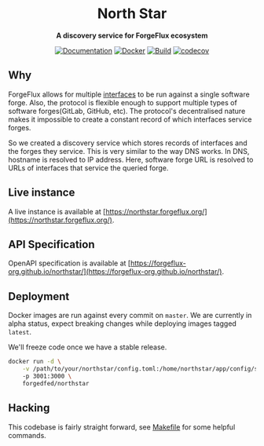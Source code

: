 <div align="center">
  <h1>North Star </h1> 
  <b>A discovery service for ForgeFlux ecosystem</b>

[![Documentation](https://img.shields.io/badge/docs-master-blue)](https://forgeflux-org.github.io/northstar/openapi/)
[![Docker](https://img.shields.io/docker/pulls/forgedfed/northstar)](https://hub.docker.com/r/forgedfed/northstar)
[![Build](https://github.com/forgeflux-org/northstar/actions/workflows/linux.yml/badge.svg)](https://github.com/forgeflux-org/northstar/actions/workflows/linux.yml)
[![codecov](https://codecov.io/gh/forgeflux-org/northstar/branch/master/graph/badge.svg?token=0100H4ECG4)](https://codecov.io/gh/forgeflux-org/northstar)

</div>

## Why

ForgeFlux allows for multiple
[interfaces](https://github.com/forgeflux-org/interface) to be run against
a single software forge. Also, the protocol is flexible enough to
support multiple types of software forges(GitLab, GitHub, etc). The
protocol's decentralised nature makes it impossible to create a constant
record of which interfaces service forges.

So we created a discovery service which stores records of interfaces and
the forges they service. This is very similar to the way DNS works. In
DNS, hostname is resolved to IP address. Here, software forge URL is
resolved to URLs of interfaces that service the queried forge.

## Live instance

A live instance is available at
[https://northstar.forgeflux.org/](https://northstar.forgeflux.org/).

## API Specification

OpenAPI specification is available at
[https://forgeflux-org.github.io/northstar/](https://forgeflux-org.github.io/northstar/).

## Deployment

Docker images are run against every commit on `master`. We are currently
in alpha status, expect breaking changes while deploying images
tagged `latest`.

We'll freeze code once we have a stable release.

```bash
docker run -d \
	-v /path/to/your/northstar/config.toml:/home/northstar/app/config/settings.toml
	-p 3001:3000 \
	forgedfed/northstar
```

## Hacking

This codebase is fairly straight forward, see [Makefile](./Makefile) for
some helpful commands.
